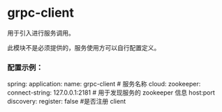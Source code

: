 # grpc-client

用于引入进行服务调用。

此模块不是必须提供的，服务使用方可以自行配置定义。

### 配置示例：

spring:
  application:
    name: grpc-client  # 服务名称
  cloud:
    zookeeper:
      connect-string: 127.0.0.1:2181 # 用于发现服务的 zookeeper 信息 host:port
      discovery:
        register: false  #是否注册 client
        

